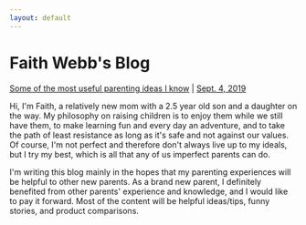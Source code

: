 ```yaml
---
layout: default
---
```


# Faith Webb's Blog

[Some of the most useful parenting ideas I know](/ideas/) |
[Sept. 4, 2019](/ideas/2019-09-04-the-most-useful-parenting-ideas-I-know.md)

Hi, I'm Faith, a relatively new mom with a 2.5 year old son and a daughter on the way.
My philosophy on raising children is to enjoy them while we still have them,
to make learning fun and every day an adventure,
and to take the path of least resistance as long as it's safe and not against our values.
Of course, I'm not perfect and therefore don't always live up to my ideals,
but I try my best, which is all that any of us imperfect parents can do.

I'm writing this blog mainly in the hopes that my parenting experiences will be helpful to other new parents.
As a brand new parent, I definitely benefited from other parents' experience and knowledge,
and I would like to pay it forward.
Most of the content will be helpful ideas/tips, funny stories, and product comparisons.
